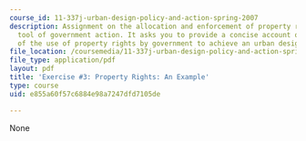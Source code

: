 ```yaml
---
course_id: 11-337j-urban-design-policy-and-action-spring-2007
description: Assignment on the allocation and enforcement of property rights as a
  tool of government action. It asks you to provide a concise account of examples
  of the use of property rights by government to achieve an urban design policy.
file_location: /coursemedia/11-337j-urban-design-policy-and-action-spring-2007/e855a60f57c6884e98a7247dfd7105de_exercise3.pdf
file_type: application/pdf
layout: pdf
title: 'Exercise #3: Property Rights: An Example'
type: course
uid: e855a60f57c6884e98a7247dfd7105de

---
```

None